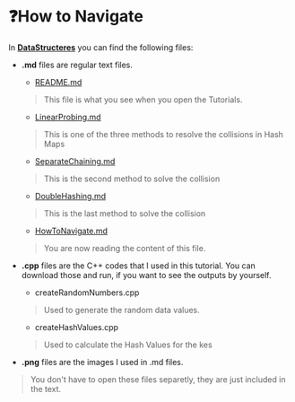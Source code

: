 # :question:How to Navigate

In __[DataStructeres](https://github.com/vardtlv/Tutorials/tree/master/DataStructeres#what-is-data-structures)__ you can find the following files:
  
  * __.md__ files are regular text files.
    * [README.md](https://github.com/vardtlv/Tutorials/blob/master/DataStructeres/README.md#what-is-data-structures)
    >This file is what you see when you open the Tutorials.
    * [LinearProbing.md](https://github.com/vardtlv/Tutorials/blob/master/DataStructeres/LinearProbing.md#arrow_right_hook-linear-probing)
    >This is one of the three methods to resolve the collisions in Hash Maps
    * [SeparateChaining.md](https://github.com/vardtlv/Tutorials/blob/master/DataStructeres/SeparateChaining.md#link-separate-chaining)
    >This is the second method to solve the collision
    * [DoubleHashing.md](https://github.com/vardtlv/Tutorials/blob/master/DataStructeres/DoubleHashing.md#fast_forward-double-hashing)
    >This is the last method to solve the collision
    * [HowToNavigate.md](https://github.com/vardtlv/Tutorials/blob/master/HowToNavigate.md#questionhowtonavigate)
    >You are now reading the content of this file.
    
  * __.cpp__ files are the C++ codes that I used in this tutorial. You can download those and run, if you want to see the outputs by yourself.
    * createRandomNumbers.cpp
    > Used to generate the random data values.
    * createHashValues.cpp
    > Used to calculate the Hash Values for the kes
  * __.png__ files are the images I used in .md files. 
  > You don't have to open these files separetly, they are just included in the text.

